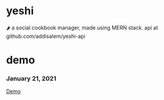 # yeshi
🌶  a social cookbook manager, made using MERN stack. api at github.com/addisalem/yeshi-api


# demo
### January 21, 2021

[Demo](https://user-images.githubusercontent.com/34951824/115641274-b4893200-a2e6-11eb-9a16-632a3fb80294.mp4)
